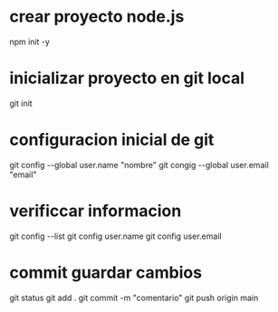 # crear proyecto node.js

npm init -y

# inicializar proyecto en git local

git init

# configuracion inicial de git

git config --global user.name "nombre"
git congig --global user.email "email"

# verificcar informacion

git config --list
git config user.name
git config user.email

# commit guardar cambios

git status
git add .
git commit -m "comentario"
git push origin main